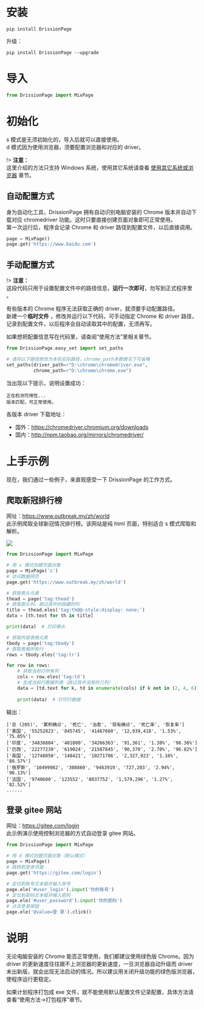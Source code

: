 # 安装

```shell
pip install DrissionPage
```

升级：

```shell
pip install DrissionPage --upgrade
```

# 导入

```python
from DrissionPage import MixPage
```

# 初始化

s 模式是无须初始化的，导入后就可以直接使用。  
d 模式因为使用浏览器，须要配置浏览器和对应的 driver。

!> **注意：** <br> 这里介绍的方法只支持 Windows 系统，使用其它系统请查看 [使用其它系统或浏览器](使用方法\使用其它系统或浏览器.md) 章节。

## 自动配置方式

身为自动化工具，DrissionPage 拥有自动识别电脑安装的 Chrome 版本并自动下载对应 chromedriver 功能。这时只要直接创建页面对象即可正常使用。  
第一次运行后，程序会记录 Chrome 和 driver 路径到配置文件，以后直接调用。

```python
page = MixPage()
page.get('https://www.baidu.com')
```

## 手动配置方式

!> **注意：** <br>这段代码只用于设置配置文件中的路径信息，**运行一次即可**，勿写到正式程序里 。

有些版本的 Chrome 程序无法获取正确的 driver，就须要手动配置路径。  
新建一个**临时文件** ，修改并运行以下代码，可手动指定 Chrome 和 driver 路径，记录到配置文件，以后程序会自动读取其中的配置，无须再写。

如果想把配置信息写在代码里，请查阅“使用方法”里相关章节。

```python
from DrissionPage.easy_set import set_paths

# 请将以下路径修改为本机实际路径，chrome_path多数情况下可省略
set_paths(driver_path=r"D:\chrome\chromedriver.exe",
          chrome_path=r"D:\chrome\chrome.exe")
```

当出现以下提示，说明设置成功：

```shell
正在检测可用性...
版本匹配，可正常使用。
```

各版本 driver 下载地址：

- 国外：https://chromedriver.chromium.org/downloads
- 国内：http://npm.taobao.org/mirrors/chromedriver/

# 上手示例

现在，我们通过一些例子，来直观感受一下 DrissionPage 的工作方式。

## 爬取新冠排行榜

网址：https://www.outbreak.my/zh/world  
此示例爬取全球新冠情况排行榜。该网站是纯 html 页面，特别适合 s 模式爬取和解析。

![](https://gitee.com/g1879/DrissionPage-demos/raw/master/pics/%E5%BE%AE%E4%BF%A1%E6%88%AA%E5%9B%BE_20211231225026.jpg)

```python
from DrissionPage import MixPage

# 用 s 模式创建页面对象
page = MixPage('s')  
# 访问数据网页
page.get('https://www.outbreak.my/zh/world')  

# 获取表头元素
thead = page('tag:thead')  
# 获取表头列，跳过其中的隐藏的列
title = thead.eles('tag:th@@-style:display: none;')  
data = [th.text for th in title]

print(data)  # 打印表头

# 获取内容表格元素
tbody = page('tag:tbody')  
# 获取表格所有行
rows = tbody.eles('tag:tr')  

for row in rows: 
    # 获取当前行所有列
    cols = row.eles('tag:td')  
    # 生成当前行数据列表（跳过其中没用的几列）
    data = [td.text for k, td in enumerate(cols) if k not in (2, 4, 6)]
    
    print(data)  # 打印行数据
```

输出：

```shell
['总 (205)', '累积确诊', '死亡', '治愈', '现有确诊', '死亡率', '恢复率']
['美国', '55252823', '845745', '41467660', '12,939,418', '1.53%', '75.05%']
['印度', '34838804', '481080', '34266363', '91,361', '1.38%', '98.36%']
['巴西', '22277239', '619024', '21567845', '90,370', '2.78%', '96.82%']
['英国', '12748050', '148421', '10271706', '2,327,923', '1.16%', '80.57%']
['俄罗斯', '10499982', '308860', '9463919', '727,203', '2.94%', '90.13%']
['法国', '9740600', '123552', '8037752', '1,579,296', '1.27%', '82.52%']
......
```

## 登录 gitee 网站

网址：https://gitee.com/login  
此示例演示使用控制浏览器的方式自动登录 gitee 网站。

```python
from DrissionPage import MixPage

# 用 d 模式创建页面对象（默认模式）
page = MixPage()
# 跳转到登录页面
page.get('https://gitee.com/login')

# 定位到账号文本框并输入账号
page.ele('#user_login').input('你的账号')
# 定位到密码文本框并输入密码
page.ele('#user_password').input('你的密码')
# 点击登录按钮
page.ele('@value=登 录').click()
```

# 说明

无论电脑安装的 Chrome 能否正常使用，我们都建议使用绿色版 Chrome。因为 driver 的更新速度往往跟不上浏览器的更新速度，一旦浏览器自动升级而 driver
未出新版，就会出现无法启动的情况。所以建议用关闭升级功能的绿色版浏览器，使程序运行更稳定。

如果计划程序打包成 exe 文件，就不能使用默认配置文件记录配置，具体方法请查看“使用方法->打包程序”章节。
